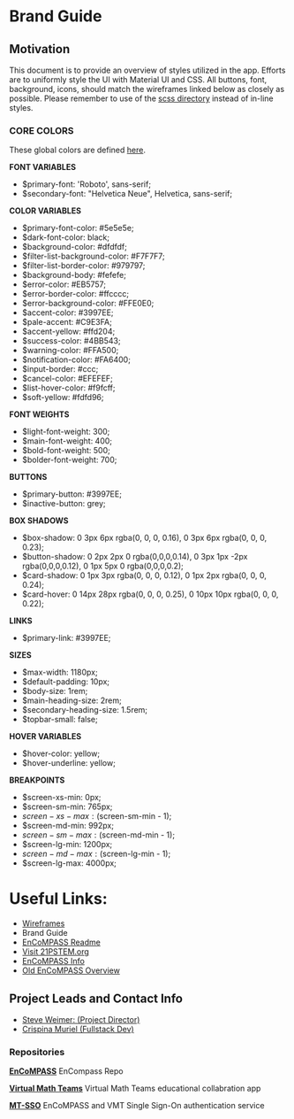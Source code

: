 # Brand Guide

## Motivation
This document is to provide an overview of styles utilized in the app. Efforts are to uniformly style the UI with Material UI and CSS. All buttons, font, background, icons, should match the wireframes linked below as closely as possible. Please remember to use of the [scss directory](https://github.com/mathematicalthinking/encompass/tree/master/scss) instead of in-line styles.

### **CORE COLORS**
These global colors are defined [here](https://github.com/mathematicalthinking/encompass/blob/master/scss/_variables.scss).

**FONT VARIABLES**
- $primary-font: 'Roboto', sans-serif;
- $secondary-font: "Helvetica Neue", Helvetica, sans-serif;

**COLOR VARIABLES**
- $primary-font-color: #5e5e5e;
- $dark-font-color: black;
- $background-color: #dfdfdf;
- $filter-list-background-color: #F7F7F7;
- $filter-list-border-color: #979797;
- $background-body: #fefefe;
- $error-color: #EB5757;
- $error-border-color: #ffcccc;
- $error-background-color: #FFE0E0;
- $accent-color: #3997EE;
- $pale-accent: #C9E3FA;
- $accent-yellow: #ffd204;
- $success-color: #4BB543;
- $warning-color: #FFA500;
- $notification-color: #FA6400;
- $input-border: #ccc;
- $cancel-color: #EFEFEF;
- $list-hover-color: #f9fcff;
- $soft-yellow:  #fdfd96;

**FONT WEIGHTS**
- $light-font-weight: 300;
- $main-font-weight: 400;
- $bold-font-weight: 500;
- $bolder-font-weight: 700;

**BUTTONS**
- $primary-button: #3997EE;
- $inactive-button: grey;

**BOX SHADOWS**
- $box-shadow: 0 3px 6px rgba(0, 0, 0, 0.16), 0 3px 6px rgba(0, 0, 0, 0.23);
- $button-shadow: 0 2px 2px 0 rgba(0,0,0,0.14), 0 3px 1px -2px rgba(0,0,0,0.12), 0 1px 5px 0 rgba(0,0,0,0.2);
- $card-shadow: 0 1px 3px rgba(0, 0, 0, 0.12), 0 1px 2px rgba(0, 0, 0, 0.24);
- $card-hover: 0 14px 28px rgba(0, 0, 0, 0.25), 0 10px 10px rgba(0, 0, 0, 0.22);

**LINKS**
- $primary-link: #3997EE;

**SIZES**
- $max-width: 1180px;
- $default-padding: 10px;
- $body-size: 1rem;
- $main-heading-size: 2rem;
- $secondary-heading-size: 1.5rem;
- $topbar-small: false;

**HOVER VARIABLES**
- $hover-color: yellow;
- $hover-underline: yellow;

**BREAKPOINTS**
- $screen-xs-min: 0px;
- $screen-sm-min: 765px;
- $screen-xs-max: ($screen-sm-min - 1);
- $screen-md-min: 992px;
- $screen-sm-max: ($screen-md-min - 1);
- $screen-lg-min: 1200px;
- $screen-md-max: ($screen-lg-min - 1);
- $screen-lg-max: 4000px;

# Useful Links:
- [Wireframes](https://www.behance.net/gallery/75904551/Encompass)
- Brand Guide
- [EnCoMPASS Readme](https://github.com/mathematicalthinking/encompass/blob/master/README.md)
- [Visit 21PSTEM.org](https://www.21pstem.org/)
- [EnCoMPASS Info](https://www.21pstem.org/encompass)
- [Old EnCoMPASS Overview](https://mathematicalthinking.org/index.php/oldencompassoverview/)

## Project Leads and Contact Info

- [Steve Weimer: (Project Director)](https://www.21pstem.org/steve-weimar)
- [Crispina Muriel (Fullstack Dev)](https://www.21pstem.org/copy-of-kylie-doyle)

### Repositories

__[EnCoMPASS](https://github.com/mathematicalthinking/encompass)__ EnCompass Repo

__[Virtual Math Teams](https://github.com/mathematicalthinking/vmt)__ Virtual Math Teams educational collabration app

__[MT-SSO](https://github.com/mathematicalthinking/mt-sso)__ EnCoMPASS and VMT Single Sign-On authentication service
